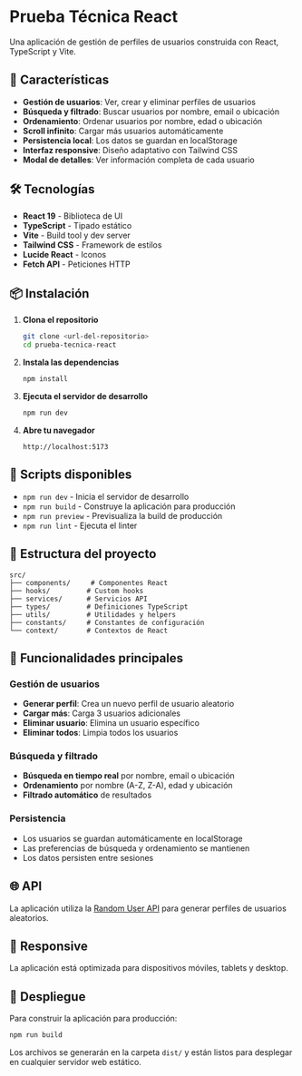 # Prueba Técnica React

Una aplicación de gestión de perfiles de usuarios construida con React, TypeScript y Vite.

## 🚀 Características

- **Gestión de usuarios**: Ver, crear y eliminar perfiles de usuarios
- **Búsqueda y filtrado**: Buscar usuarios por nombre, email o ubicación
- **Ordenamiento**: Ordenar usuarios por nombre, edad o ubicación
- **Scroll infinito**: Cargar más usuarios automáticamente
- **Persistencia local**: Los datos se guardan en localStorage
- **Interfaz responsive**: Diseño adaptativo con Tailwind CSS
- **Modal de detalles**: Ver información completa de cada usuario

## 🛠️ Tecnologías

- **React 19** - Biblioteca de UI
- **TypeScript** - Tipado estático
- **Vite** - Build tool y dev server
- **Tailwind CSS** - Framework de estilos
- **Lucide React** - Iconos
- **Fetch API** - Peticiones HTTP

## 📦 Instalación

1. **Clona el repositorio**

   ```bash
   git clone <url-del-repositorio>
   cd prueba-tecnica-react
   ```

2. **Instala las dependencias**

   ```bash
   npm install
   ```

3. **Ejecuta el servidor de desarrollo**

   ```bash
   npm run dev
   ```

4. **Abre tu navegador**
   ```
   http://localhost:5173
   ```

## 🎯 Scripts disponibles

- `npm run dev` - Inicia el servidor de desarrollo
- `npm run build` - Construye la aplicación para producción
- `npm run preview` - Previsualiza la build de producción
- `npm run lint` - Ejecuta el linter

## 📁 Estructura del proyecto

```
src/
├── components/     # Componentes React
├── hooks/         # Custom hooks
├── services/      # Servicios API
├── types/         # Definiciones TypeScript
├── utils/         # Utilidades y helpers
├── constants/     # Constantes de configuración
└── context/       # Contextos de React
```

## 🔧 Funcionalidades principales

### Gestión de usuarios

- **Generar perfil**: Crea un nuevo perfil de usuario aleatorio
- **Cargar más**: Carga 3 usuarios adicionales
- **Eliminar usuario**: Elimina un usuario específico
- **Eliminar todos**: Limpia todos los usuarios

### Búsqueda y filtrado

- **Búsqueda en tiempo real** por nombre, email o ubicación
- **Ordenamiento** por nombre (A-Z, Z-A), edad y ubicación
- **Filtrado automático** de resultados

### Persistencia

- Los usuarios se guardan automáticamente en localStorage
- Las preferencias de búsqueda y ordenamiento se mantienen
- Los datos persisten entre sesiones

## 🌐 API

La aplicación utiliza la [Random User API](https://randomuser.me/) para generar perfiles de usuarios aleatorios.

## 📱 Responsive

La aplicación está optimizada para dispositivos móviles, tablets y desktop.

## 🚀 Despliegue

Para construir la aplicación para producción:

```bash
npm run build
```

Los archivos se generarán en la carpeta `dist/` y están listos para desplegar en cualquier servidor web estático.
